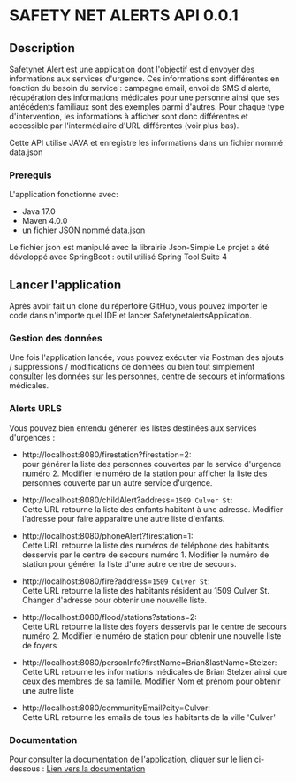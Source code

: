 # SAFETY NET ALERTS API 0.0.1

## Description

Safetynet Alert est une application dont l'objectif est d'envoyer des informations aux services d'urgence. Ces informations sont différentes en fonction du besoin du service : campagne email, envoi de SMS d'alerte, récupération des informations médicales pour une personne ainsi que ses antécédents familiaux sont des exemples parmi d'autres. Pour chaque type d'intervention, les informations à afficher sont donc différentes et accessible par l'intermédiaire d'URL différentes (voir plus bas).

Cette API utilise JAVA et enregistre les informations dans un fichier nommé data.json

### Prerequis

L'application fonctionne avec:

- Java 17.0
- Maven 4.0.0
- un fichier JSON nommé data.json 

Le fichier json est manipulé avec la librairie Json-Simple
Le projet a été développé avec SpringBoot : outil utilisé Spring Tool Suite 4

## Lancer l'application

Après avoir fait un clone du répertoire GitHub, vous pouvez importer le code dans n'importe quel IDE et lancer SafetynetalertsApplication.


### Gestion des données 

Une fois l'application lancée, vous pouvez exécuter via Postman des ajouts / suppressions / modifications de données ou bien tout simplement consulter les données sur les personnes, centre de secours et informations médicales.


### Alerts URLS

Vous pouvez bien entendu générer les listes destinées aux services d'urgences :
      
* http://localhost:8080/firestation?firestation=2:  
pour générer la liste des personnes couvertes par le service d'urgence numéro 2.
Modifier le numéro de la station pour afficher la liste des personnes couverte par un autre service d'urgence.

* http://localhost:8080/childAlert?address=`1509 Culver St`:  
Cette URL retourne la liste des enfants habitant à une adresse. 
Modifier l'adresse pour faire apparaitre une autre liste d'enfants.

* http://localhost:8080/phoneAlert?firestation=1:  
Cette URL retourne la liste des numéros de téléphone des habitants desservis par le centre de secours numéro 1.
Modifier le numéro de station pour générer la liste d'une autre centre de secours.

* http://localhost:8080/fire?address=`1509 Culver St`:  
Cette URL retourne la liste des habitants résident au 1509 Culver St.
Changer d'adresse pour obtenir une nouvelle liste.

* http://localhost:8080/flood/stations?stations=2:  
Cette URL retourne la liste des foyers desservis par le centre de secours numéro 2.
Modifier le numéro de station pour obtenir une nouvelle liste de foyers

* http://localhost:8080/personInfo?firstName=Brian&lastName=Stelzer:  
Cette URL retourne les informations médicales de Brian Stelzer ainsi que ceux des membres de sa famille.
Modifier Nom et prénom pour obtenir une autre liste

* http://localhost:8080/communityEmail?city=Culver:  
Cette URL retourne les emails de tous les habitants de la ville 'Culver'


### Documentation
Pour consulter la documentation de l'application, cliquer sur le lien ci-dessous :
[Lien vers la documentation](http://localhost:8080/swagger-ui.html#/)